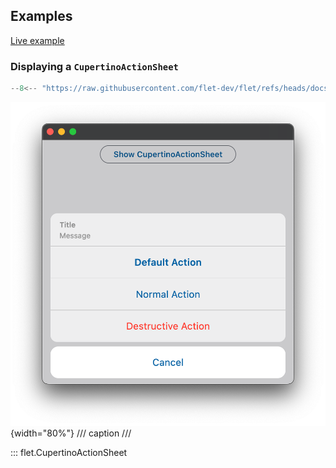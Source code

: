 ## Examples

[Live example](https://flet-controls-gallery.fly.dev/dialogs/cupertinobottomsheet)

### Displaying a `CupertinoActionSheet`

```python
--8<-- "https://raw.githubusercontent.com/flet-dev/flet/refs/heads/docs/sdk/python/examples/controls/cupertino-action-sheet/basic.py"
```

![cupertinoactionsheet](https://raw.githubusercontent.com/flet-dev/flet/docs/sdk/python/examples/controls/cupertino-action-sheet/media/basic.png){width="80%"}
/// caption
///

::: flet.CupertinoActionSheet
